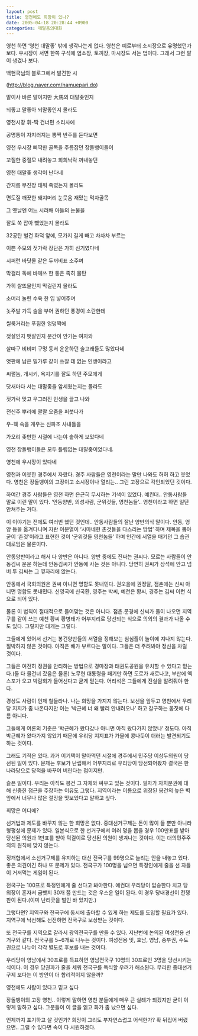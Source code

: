 ```yaml
---
layout: post
title: 영천에도 희망이 있나?
date: 2005-04-18 20:28:44 +0900
categories: 깨달음의대화
---
```

영천 하면 ‘영천 대말좋’ 밖에 생각나는게 없다. 영천은 예로부터 소시장으로 유명했던가 보다. 우시장이 서면 한쪽 구석에 염소장, 토끼장, 마시장도 서는 법이다. 그래서 그런 말이 생겼나 보다.
  

  
백현국님의 블로그에서 발견한 시
  
(http://blog.naver.com/namuepari.do)
  

  
말이사 바른 말이지만 大馬의 대말좆인지
  
되좋고 말좋아 되말좋인지 몰라도
  

  
영천시장 휘-딱 건너편 소리사에
  
공명통이 자지러지는 뽕짝 반주를 듣다보면
  

  
영천 우시장 삐딱한 골목을 주름잡던 장돌뱅이들이
  
꼬질한 중절모 내려놓고 희희낙락 꺼내놓던
  

  
영천 대말좆 생각이 난다네
  
간지름 무진장 태워 죽였는지 몰라도
  

  
면도질 깨끗한 돼지머리 눈웃음 재밌는 먹자골목
  
그 옛날엔 어느 시러배 아들의 눈물을
  

  
잘도 쑥 잡아 뺐었는지 몰라도
  
32공탄 벌건 화덕 앞에, 모가지 길게 빼고 차차차 부르는
  

  
이쁜 주모의 젓가락 장단은 가히 신기였다네
  
시퍼런 바닷물 같은 두꺼비표 소주며
  

  
막걸리 독에 바께쓰 한 통은 족히 물탄
  
가히 쌀뜨물인지 막걸린지 몰라도
  

  
소머리 눌린 수육 한 입 넣어주며
  
놋주발 가득 술을 부어 권하던 풍경이 소란한데
  

  
씰룩거리는 푸짐한 엉덩짝에
  
젖살인지 뱃살인지 분간이 안가는 여자와
  

  
살따구 비비며 구멍 동서 운운하던 술고래들도 많았다네
  
엿판에 남은 밀가루 같이 쓰잘 데 없는 인생이라고
  

  
씨펄놈, 개시키, 욕지기를 잘도 하던 주모에게
  
닷새마다 서는 대말좆을 앞세웠는지는 몰라도
  

  
젓가락 맞고 우그러진 인생을 끌고 나와
  
전신주 뿌리에 콸콸 오줌을 퍼붓다가
  

  
우-웩 속을 게우는 신파조 사내들을
  
가오리 좆만한 시절에 나는야 숱하게 보았다네
  

  
영천 장돌뱅이들은 모두 틀림없는 대말좆이었다네.
  

  

  

  
영천에 우시장이 있다네
  
영천과 이웃한 경주에서 자랐다. 경주 사람들은 영천이라는 말만 나와도 허허 하고 웃었다. 영천은 장돌뱅이의 고장이고 소시장이나 열리는.. 그런 고장으로 각인되었던 것이다.
  

  
하여간 경주 사람들은 영천 하면 은근히 무시하는 기색이 있었다. 예컨대.. 안동사람들 말로 이런 말이 있다. ‘안동양반, 의성사람, 군위것들, 영천놈들’.. 영천이라고 하면 일단 안쳐주는 거다.
  

  
이 이야기는 전에도 여러번 했던 것인데.. 안동사람들의 잘난 양반의식 말이다. 안동, 영양 등을 옮겨다니며 자란 이문열이 ‘시마네현 촌것들을 다스리는 방법’ 하며 제목을 뽑아 굳이 ‘촌것’이라고 표현한 것이 ‘군위것들 영천놈들’ 하며 인간에 서열을 매기던 그 습관대로임은 물론이다.
  

  
안동양반이라고 해서 다 양반은 아니다. 양반 중에도 진짜는 권씨다. 모르는 사람들이 안동김씨 운운 하는데 안동김씨가 안동에 사는 것은 아니다. 당연히 권씨가 상석에 안고 넘버 투 김씨는 그 옆자리에 앉는다.
  

  
안동에서 국회의원은 권씨 아니면 명함도 못내민다. 권오을에 권정달, 점촌에는 신씨 아니면 명함도 못내민다. 신영국에 신국환, 영주는 박씨, 예천은 황씨, 경주는 김씨 이런 식으로 되어 있다.
  

  
물론 이 법칙이 절대적으로 들어맞는 것은 아니다. 점촌.문경에 신씨가 둘이 나오면 지역구를 같이 쓰는 예천 황씨 황병태가 어부지리로 당선되는 식으로 의외의 결과가 나올 수도 있다. 그렇지만 대개는 그렇다.
  

  
그들에게 있어서 선거는 봉건양반들의 서열을 정해보는 심심풀이 놀이에 지나지 않는다. 절박하지 않은 것이다. 아직은 배가 부르다는 말이다. 그들은 더 주려봐야 정신을 차릴 것이다.
  

  
그들은 여전히 정권을 안티하는 방법으로 경마장과 태권도공원을 유치할 수 있다고 믿는다.(둘 다 물건너 갔음은 물론) 노무현 대통령을 패기만 하면 도로가 새로나고, 부산에 엑스포가 오고 박람회가 들어선다고 굳게 믿는다. 어리석은 그들에게 진실을 알려줘야 한다.
  

  
경상도 사람이 언제 철들라나. 나는 희망을 가지지 않는다. 보선을 앞두고 영천에서 우리당 지지가 좀 나온다지만 이는 ‘박근혜 너 왜 빨리 안내려오나’ 하고 갈구하는 몸짓에 다름 아니다.
  

  
그들에게 여론의 기준은 ‘박근혜가 왔다갔나 아니면 아직 왔다가지 않았나’ 정도다. 아직 박근혜가 왔다가지 않았기 때문에 우리당 지지표가 가물에 콩나듯이 더러는 발견되기도 하는 것이다.
  

  
그래도 기적은 있다. 과거 이기택이 말아먹던 시절에 경주에서 민주당 이상두의원이 당선된 일이 있다. 문제는 후보가 난립해서 어부지리로 우리당이 당선되어봤자 결국은 한나라당으로 당적을 바꾸어 버린다는 점이지만.
  

  
슬픈 일이다. 우리는 아직도 봉건 그 자체와 싸우고 있는 것이다. 필자가 자치분권에 대해 신중한 접근을 주장하는 이유도 그렇다. 지역이라는 이름으로 위장된 봉건의 높은 벽 앞에서 너무나 많은 절망을 맛보았다고 말하고 싶다.
  

  
희망은 어디에?
  
선거법과 제도를 바꾸지 않는 한 희망은 없다. 중대선거구제는 돈이 많이 들 뿐만 아니라 형평성에 문제가 있다. 일본식으로 한 선거구에서 여러 명을 뽑을 경우 100만표를 받아 당선된 의원과 1만표를 받아 턱걸이로 당선된 의원이 생겨나는 것이다. 이는 대의민주주의의 원칙에 맞지 않는다.
  

  
정개협에서 소선거구제를 유지하는 대신 전국구를 99명으로 늘리는 안을 내놓고 있다. 좋은 의견이긴 하나 또 문제가 있다. 전국구가 100명을 넘으면 특정인에게 줄을 선 자들이 거저먹는 게임이 된다.
  

  
전국구는 100프로 특정인에게 줄 선다고 봐야한다. 예컨대 우리당이 압승한다 치고 당의장이 혼자서 금뺏지 30개 쯤 만드는 것은 우스운 일이 된다. 이 경우 당내경선이 전쟁판이 된다.(이미 난리굿을 벌인 바 있지만.)
  

  
그렇다면? 지역구와 전국구에 동시에 출마할 수 있게 하는 제도를 도입할 필요가 있다. 지역구에 낙선해도 선전하면 전국구로 보상받는 것이다.
  

  
또 전국구를 지역으로 갈라서 광역전국구를 만들 수 있다. 지난번에 논의된 여성전용 선거구와 같다. 전국구를 5~6개로 나누는 것이다. 여성전용 및, 호남, 영남, 중부권, 수도권으로 나누어 각각 별도로 후보를 내는 것이다.
  

  
우리당이 영남에서 30프로를 득표하면 영남전국구 10명의 30프로인 3명을 당선시키는 식이다. 이 경우 당권파가 줄을 세워 전국구를 독식할 우려가 해소된다. 무리한 중대선거구제 보다는 이 방안이 더 합리적이지 않을까?
  

  
영천에도 사람이 있다고 믿고 싶다
  
장돌뱅이의 고장 영천.. 이렇게 말하면 영천 분들에게 매우 큰 실례가 되겠지만 굳이 이렇게 말하고 싶다. 그분들이 이 글을 읽고 화가 좀 났으면 싶다.
  

  
언제까지 포기하고 살 것인가? 희망이 그리도 부자연스럽고 어색한가? 확 뒤집어 버렸으면.. 그럴 수 있다면 속이 다 시원하겠다.